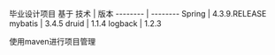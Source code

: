 毕业设计项目
基于
技术      | 版本 
-------- | --------
Spring   | 4.3.9.RELEASE
mybatis  | 3.4.5
druid    | 1.1.4
logback  | 1.2.3

使用maven进行项目管理



